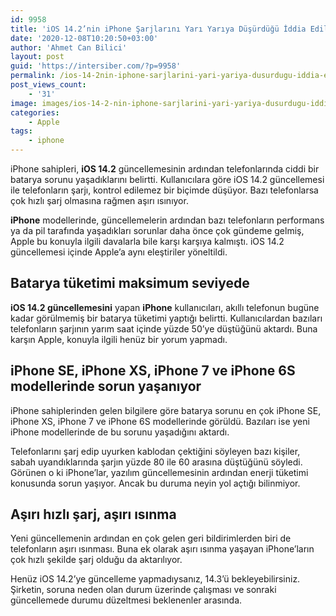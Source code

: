 ```yaml
---
id: 9958
title: 'iOS 14.2’nin iPhone Şarjlarını Yarı Yarıya Düşürdüğü İddia Edildi'
date: '2020-12-08T10:20:50+03:00'
author: 'Ahmet Can Bilici'
layout: post
guid: 'https://intersiber.com/?p=9958'
permalink: /ios-14-2nin-iphone-sarjlarini-yari-yariya-dusurdugu-iddia-edildi/
post_views_count:
    - '31'
image: images/ios-14-2-nin-iphone-sarjlarini-yari-yariya-dusurdugu-iddia-edildi.png
categories:
    - Apple
tags:
    - iphone
---
```


iPhone sahipleri, **iOS 14.2** güncellemesinin ardından telefonlarında ciddi bir batarya sorunu yaşadıklarını belirtti. Kullanıcılara göre iOS 14.2 güncellemesi ile telefonların şarjı, kontrol edilemez bir biçimde düşüyor. Bazı telefonlarsa çok hızlı şarj olmasına rağmen aşırı ısınıyor.

**iPhone** modellerinde, güncellemelerin ardından bazı telefonların performans ya da pil tarafında yaşadıkları sorunlar daha önce çok gündeme gelmiş, Apple bu konuyla ilgili davalarla bile karşı karşıya kalmıştı. iOS 14.2 güncellemesi içinde Apple’a aynı eleştiriler yöneltildi.

## Batarya tüketimi maksimum seviyede

**iOS 14.2 güncellemesini** yapan **iPhone** kullanıcıları, akıllı telefonun bugüne kadar görülmemiş bir batarya tüketimi yaptığı belirtti. Kullanıcılardan bazıları telefonların şarjının yarım saat içinde yüzde 50’ye düştüğünü aktardı. Buna karşın Apple, konuyla ilgili henüz bir yorum yapmadı.

## iPhone SE, iPhone XS, iPhone 7 ve iPhone 6S modellerinde sorun yaşanıyor

iPhone sahiplerinden gelen bilgilere göre batarya sorunu en çok iPhone SE, iPhone XS, iPhone 7 ve iPhone 6S modellerinde görüldü. Bazıları ise yeni iPhone modellerinde de bu sorunu yaşadığını aktardı.

Telefonlarını şarj edip uyurken kablodan çektiğini söyleyen bazı kişiler, sabah uyandıklarında şarjın yüzde 80 ile 60 arasına düştüğünü söyledi. Görünen o ki iPhone’lar, yazılım güncellemesinin ardından enerji tüketimi konusunda sorun yaşıyor. Ancak bu duruma neyin yol açtığı bilinmiyor.

## Aşırı hızlı şarj, aşırı ısınma

Yeni güncellemenin ardından en çok gelen geri bildirimlerden biri de telefonların aşırı ısınması. Buna ek olarak aşırı ısınma yaşayan iPhone’ların çok hızlı şekilde şarj olduğu da aktarılıyor.

Henüz iOS 14.2’ye güncelleme yapmadıysanız, 14.3’ü bekleyebilirsiniz. Şirketin, soruna neden olan durum üzerinde çalışması ve sonraki güncellemede durumu düzeltmesi beklenenler arasında.